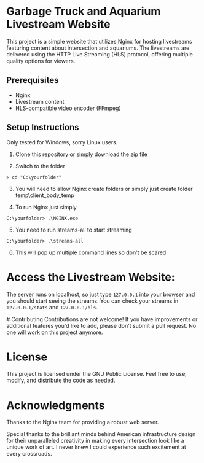 # Garbage Truck and Aquarium Livestream Website

This project is a simple website that utilizes Nginx for hosting livestreams featuring content about intersection and aquariums. The livestreams are delivered using the HTTP Live Streaming (HLS) protocol, offering multiple quality options for viewers.

## Prerequisites
- Nginx 
- Livestream content 
- HLS-compatible video encoder (FFmpeg)

## Setup Instructions
Only tested for Windows, sorry Linux users.

1. Clone this repository or simply download the zip file
   
3. Switch to the folder
 ```shell
> cd "C:\yourfolder"
```
3. You will need to allow Nginx create folders or simply just create folder temp\client_body_temp
 
5. To run Nginx just simply
```shell
C:\yourfolder> .\NGINX.exe
```

5. You need to run streams-all to start streaming
```shell
C:\yourfolder> .\streams-all
```

6. This will pop up multiple command lines so don't be scared

   
# Access the Livestream Website:
The server runs on localhost, so just type `127.0.0.1` into your browser and you should start seeing the streams. You can check your streams in `127.0.0.1/stats` and `127.0.0.1/hls`.

# Contributing
Contributions are not welcome! If you have improvements or additional features you'd like to add, please don't submit a pull request. No one will work on this project anymore.

# License
This project is licensed under the GNU Public License. Feel free to use, modify, and distribute the code as needed.

# Acknowledgments
Thanks to the Nginx team for providing a robust web server.

Special thanks to the brilliant minds behind American infrastructure design for their unparalleled creativity in making every intersection look like a unique work of art. I never knew I could experience such excitement at every crossroads.
